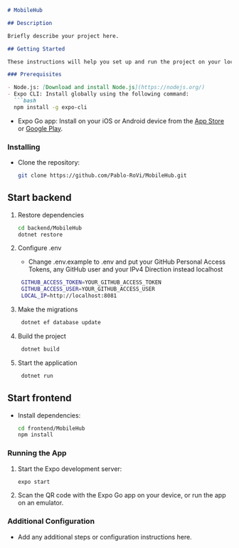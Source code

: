 ```markdown
# MobileHub

## Description

Briefly describe your project here.

## Getting Started

These instructions will help you set up and run the project on your local machine.

### Prerequisites

- Node.js: [Download and install Node.js](https://nodejs.org/)
- Expo CLI: Install globally using the following command:
  ```bash
  npm install -g expo-cli
  ```
- Expo Go app: Install on your iOS or Android device from the [App Store](https://apps.apple.com/us/app/expo-go/id982107779) or [Google Play](https://play.google.com/store/apps/details?id=host.exp.exponent).

### Installing

- Clone the repository:
   ```bash
   git clone https://github.com/Pablo-RoVi/MobileHub.git
   ```

## Start backend
1. Restore dependencies
   ```bash
   cd backend/MobileHub
   dotnet restore
   ```

2. Configure .env
   - Change .env.example to .env and put your GitHub Personal Access Tokens, any GitHub user and your IPv4 Direction instead localhost
   ```bash
    GITHUB_ACCESS_TOKEN=YOUR_GITHUB_ACCESS_TOKEN
    GITHUB_ACCESS_USER=YOUR_GITHUB_ACCESS_USER
    LOCAL_IP=http://localhost:8081
   ```

3. Make the migrations
   ```bash
    dotnet ef database update
   ```

4. Build the project
   ```bash
    dotnet build
   ```

5. Start the application
   ```bash
    dotnet run
   ```

## Start frontend

- Install dependencies:
   ```bash
   cd frontend/MobileHub
   npm install
   ```

### Running the App

1. Start the Expo development server:
   ```bash
   expo start
   ```

2. Scan the QR code with the Expo Go app on your device, or run the app on an emulator.

### Additional Configuration

- Add any additional steps or configuration instructions here.
